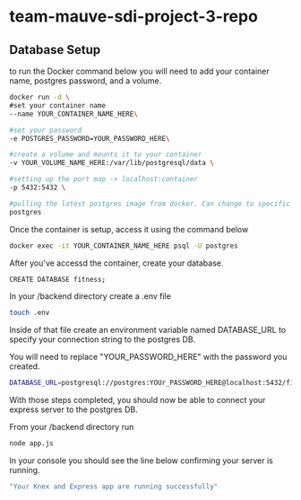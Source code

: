 # team-mauve-sdi-project-3-repo

## Database Setup
to run the Docker command below you will need to add your container name, postgres password, and a volume. 
```bash
docker run -d \
#set your container name
--name YOUR_CONTAINER_NAME_HERE\

#set your password
-e POSTGRES_PASSWORD=YOUR_PASSWORD_HERE\

#create a volume and mounts it to your container
-v YOUR_VOLUME_NAME_HERE:/var/lib/postgresql/data \

#setting up the port map -> localhost:container
-p 5432:5432 \

#pulling the latest postgres image from docker. Can change to specific version.
postgres
```
Once the container is setup, access it using the command below
```bash
docker exec -it YOUR_CONTAINER_NAME_HERE psql -U postgres
```
After you've accessd the container, create your database.
```bash
CREATE DATABASE fitness;
```
In your /backend directory create a .env file

```bash
touch .env
```

Inside of that file create an environment variable named DATABASE_URL to specify your connection string to the postgres DB.

You will need to replace "YOUR_PASSWORD_HERE" with the password you created.
```bash
DATABASE_URL=postgresql://postgres:YOUr_PASSWORD_HERE@localhost:5432/fitness
```

With those steps completed, you should now be able to connect your express server to the postgres DB.

From your /backend directory run

```bash
node app.js
```
In your console you should see the line below confirming your server is running.
```bash
"Your Knex and Express app are running successfully"
```

